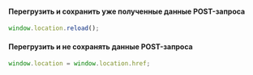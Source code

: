 #### Перегрузить и сохранить уже полученные данные POST-запроса

```javascript
window.location.reload();
```

#### Перегрузить и не сохранять данные POST-запроса

```javascript
window.location = window.location.href;
```
